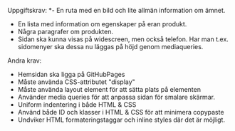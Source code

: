 Uppgiftskrav:
*- En ruta med en bild och lite allmän information om ämnet.
* En lista med information om egenskaper på eran produkt.
* Några paragrafer om produkten.
* Sidan ska kunna visas på widescreen, men också telefon.
    Har man t.ex. sidomenyer ska dessa nu läggas på höjd
    genom mediaqueries.

Andra krav:
* Hemsidan ska ligga på GitHubPages
* Måste använda CSS-attributet "display"
* Måste använda layout element för att sätta plats på elementen
* Använder media queries för att anpassa sidan för smalare skärmar.
* Uniform indentering i både HTML & CSS
* Använd både ID och klasser i HTML & CSS för att minimera copypaste
* Undviker HTML formateringstaggar och inline styles där det är möjligt.
